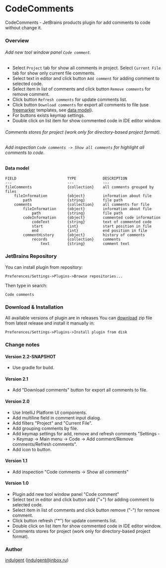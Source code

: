 # CodeComments #

CodeComments - JetBrains products plugin for add comments to code without change it.

### Overview ###

###### Add new tool window panel `Code comment`. ######
- Select `Project` tab for show all comments in project. Select `Current File` tab for show only current file comments.
- Select text in editor and click button `Add comment` for adding comment to selected code.
- Select item in list of comments and click button `Remove comments` for remove comment.
- Click button `Refresh comments` for update comments list.
- Click button `Download comments` for export all comments to file (use [freemarker](http://freemarker.org) templates, see [data model](#markdown-header-data-model)).
- For buttons exists keymap settings.
- Double click on list item for show commented code in IDE editor window.
###### Comments stores for project (work only for directory-based project format). ######
###### Add inspection `Code comments -> Show all comments` for highlight all comments to code. ######

#### Data model ####

```
FIELD                       TYPE            DESCRIPTION
---                         ---             ---
fileComments                {collection}    all comments grouped by files
    fileInformation         {object}        information about file
        path                {string}        file path
    comments                {collection}    all comments for file
        fileInformation     {object}        information about file
            path            {string}        file path
        codeInformation     {object}        commented code information
            codeText        {string}        text of commented code
            start           {int}           start position in file
            end             {int}           end position in file
        commentHistory      {object}        history of comments
            records         {collection}    comments
                text        {string}        comment text
```

### JetBrains Repository ###

You can install plugin from repository:
```
Preferences/Settings->Plugins->Browse repositories...
```
 Then type in search:
```
Code comments
```

### Download & Installation ###

All available versions of plugin are in releases You can [download](https://bitbucket.org/indulgent/codecomments/downloads) zip file from latest release and install it manually in:

```
Preferences/Settings->Plugins->Install plugin from disk
```

### Change notes ###
#### Version 2.2-SNAPSHOT ####
- Use gradle for build.
#### Version 2.1 ####
- Add "Download comments" button for export all comments to file.
#### Version 2.0 ####
- Use IntelliJ Platform UI components.
- Add multiline field in comment input dialog.
- Add filters "Project" and "Current File".
- Add grouping comments by file.
- Add keymap settings for add, remove and refresh comments "Settings -> Keymap -> Main menu -> Code -> Add comment/Remove comments/Refresh comments".
- Add icon to button.
#### Version 1.1 ####
- Add inspection "Code comments -> Show all comments"
#### Version 1.0 ####
- Plugin add new tool window panel "Code comment"
- Select text in editor and click button add ("+") for adding comment to selected code.
- Select item in list of comments and click button remove ("-") for remove comment.
- Click button refresh ("*") for update comments list.
- Double click on list item for show commented code in IDE editor window.
- Comments stores for project (work only for directory-based project format).

### Author ###
[indulgent](mailto:indulgent@inbox.ru) (indulgent@inbox.ru)
